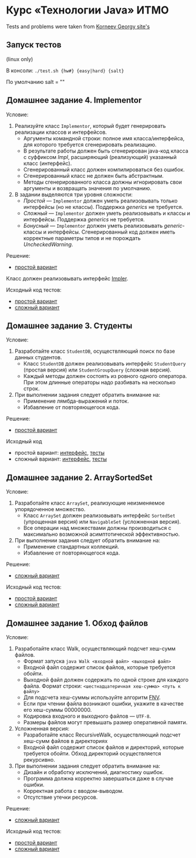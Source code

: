 # Курс «Технологии Java» ИТМО
Tests and problems were taken from [Korneev Georgy site's](http://kgeorgiy.info)

## Запуск тестов
(linux only)

В консоли: `./test.sh {hw#} {easy|hard} {salt}`

По умолчанию salt = ""

## Домашнее задание 4. Implementor

Условие:
  1. Реализуйте класс `Implementor`, который будет генерировать реализации классов и интерфейсов.
     * Аргументы командной строки: полное имя класса/интерфейса, для которого требуется сгенерировать реализацию.
     * В результате работы должен быть сгенерирован java-код класса с суффиксом *Impl*, расширяющий (реализующий) указанный класс (интерфейс).
     * Сгенерированный класс должен компилироваться без ошибок.
     * Сгенерированный класс не должен быть абстрактным.
     * Методы сгенерированного класса должны игнорировать свои аргументы и возвращать значения по умолчанию.
  2. В задании выделяются три уровня сложности:
     *  *Простой* — `Implementor` должен уметь реализовывать только интерфейсы (но не классы). Поддержка *generics* не требуется.
     *  *Сложный* — `Implementor` должен уметь реализовывать и классы и интерфейсы. Поддержка *generics* не требуется.
     *  *Бонусный* — `Implementor` должен уметь реализовывать *generic*-классы и интерфейсы. Сгенерированный код должен иметь корректные параметры типов и не порождать *UncheckedWarning*.

Решение:
* [простой вариант](java/ru/rain/ifmo/implementor)

Класс должен реализовывать интерфейс
[Impler](java/info/kgeorgiy/java/advanced/implementor/Impler.java).

Исходный код тестов:

* [простой вариант](java/info/kgeorgiy/java/advanced/implementor/BasicInterfaceImplementorTest.java)
* [сложный вариант](java/info/kgeorgiy/java/advanced/implementor/BasicClassImplementorTest.java)


## Домашнее задание 3. Студенты

Условие:
  1. Разработайте класс `StudentDB`, осуществляющий поиск по базе данных студентов.
     * Класс `StudentDB` должен реализовывать интерфейс `StudentQuery` (простая версия) или `StudentGroupQuery` (сложная версия).
     * Каждый методы должен состоять из ровного одного оператора. При этом длинные операторы надо разбивать на несколько строк.
  2. При выполнении задания следует обратить внимание на:
     * Применение лямбда-выражений и поток.
     * Избавление от повторяющегося кода.

Решение:
  * [простой вариант](java/ru/ifmo/rain/rykunov/student)


Исходный код

 * простой вариант:
    [интерфейс](java/info/kgeorgiy/java/advanced/student/StudentQuery.java),
    [тесты](java/info/kgeorgiy/java/advanced/student/StudentQueryFullTest.java)
 * сложный вариант:
    [интерфейс](java/info/kgeorgiy/java/advanced/student/StudentGroupQuery.java),
    [тесты](java/info/kgeorgiy/java/advanced/student/StudentGroupQueryFullTest.java)


## Домашнее задание 2. ArraySortedSet

Условие:
  1. Разработайте класс `ArraySet`, реализующие неизменяемое упорядоченное множество.
     * Класс `ArraySet` должен реализовывать интерфейс `SortedSet` (упрощенная версия) или `NavigableSet` (усложненная версия).
     * Все операции над множествами должны производиться с максимально возможной асимптотической эффективностью.
  2. При выполнении задания следует обратить внимание на:
     * Применение стандартных коллекций.
     *  Избавление от повторяющегося кода.

Решение:
 * [сложный вариант](java/ru/ifmo/rain/rykunov/arrayset)

Исходный код тестов:

 * [простой вариант](java/info/kgeorgiy/java/advanced/arrayset/SortedSetTest.java)
 * [сложный вариант](java/info/kgeorgiy/java/advanced/arrayset/NavigableSetTest.java)


## Домашнее задание 1. Обход файлов

Условие:

  1. Разработайте класс Walk, осуществляющий подсчет хеш-сумм файлов.
     * Формат запуска `java Walk <входной файл> <выходной файл>`
     * Входной файл содержит список файлов, которые требуется обойти.
     * Выходной файл должен содержать по одной строке для каждого файла. Формат строки:
         `<шестнадцатеричная хеш-сумма> <путь к файлу>`
     * Для подсчета хеш-суммы используйте алгоритм [FNV](https://ru.wikipedia.org/wiki/FNV).
     * Если при чтении файла возникают ошибки, укажите в качестве его хеш-суммы 00000000.
     * Кодировка входного и выходного файлов — `UTF-8`.
     * Размеры файлов могут превышать размер оперативной памяти.
  2. Усложненная версия:
     * Разработайте класс RecursiveWalk, осуществляющий подсчет хеш-сумм файлов в директориях
     * Входной файл содержит список файлов и директорий, которые требуется обойти.
       Обход директорий осуществляется рекурсивно.
  3. При выполнении задания следует обратить внимание на:
     * Дизайн и обработку исключений, диагностику ошибок.
     * Программа должна корректно завершаться даже в случае ошибки.
     * Корректная работа с вводом-выводом.
     * Отсутствие утечки ресурсов.

Решение:
 * [сложный вариант](java/ru/ifmo/rain/rykunov/walk)


Исходный код тестов:

 * [простой вариант](java/info/kgeorgiy/java/advanced/walk/WalkTest.java)
 * [сложный вариант](java/info/kgeorgiy/java/advanced/walk/RecursiveWalkTest.java)
